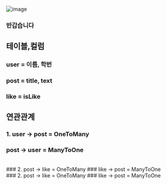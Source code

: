 ![image](https://github.com/user-attachments/assets/5fd3e1a8-b14f-47e2-b5e3-353346fbd7a5)   
### 반갑습니다    
## 테이블,컬럼   
### user = 이름, 학번   
### post = title, text    
### like = isLike   
## 연관관계
### 1.   user -> post = OneToMany   
###      post -> user = ManyToOne   
<br/>
### 2.   post -> like = OneToMany
###      like -> post = ManyToOne
<br/>
### 2.   post -> like = OneToMany
###      like -> post = ManyToOne





